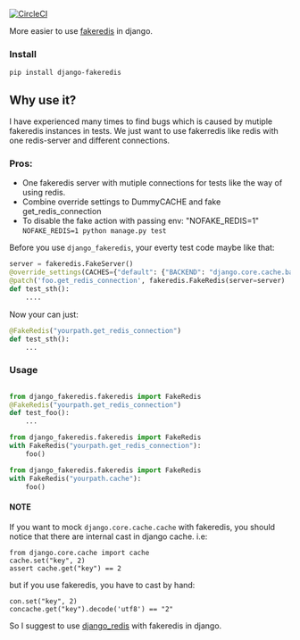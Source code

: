 [![CircleCI](https://circleci.com/gh/o3o3o/django-fakeredis.svg?style=svg)](https://circleci.com/gh/o3o3o/django-fakeredis)

More easier to use [fakeredis](https://pypi.org/project/fakeredis) in django.


### Install

```
pip install django-fakeredis
```

## Why use it?

I have experienced many times to find bugs which is caused by mutiple fakeredis instances in tests.
We just want to use fakerredis like redis with one redis-server and different connections.

### Pros:

* One fakeredis server with mutiple connections for tests like the way of using redis. 
* Combine override settings to DummyCACHE and fake get_redis_connection
* To disable the fake action with passing env: "NOFAKE_REDIS=1"
  `NOFAKE_REDIS=1 python manage.py test`

Before you use `django_fakeredis`, your everty test code maybe like that:

```python
server = fakeredis.FakeServer()
@override_settings(CACHES={"default": {"BACKEND": "django.core.cache.backends.dummy.DummyCache" }})
@patch('foo.get_redis_connection', fakeredis.FakeRedis(server=server)
def test_sth():
    ....
```

Now your can just:
```python
@FakeRedis("yourpath.get_redis_connection")
def test_sth():
    ...
```



### Usage
```python

from django_fakeredis.fakeredis import FakeRedis
@FakeRedis("yourpath.get_redis_connection")
def test_foo():
    ...
```


```python
from django_fakeredis.fakeredis import FakeRedis
with FakeRedis("yourpath.get_redis_connection"):
    foo()
```

```python
from django_fakeredis.fakeredis import FakeRedis
with FakeRedis("yourpath.cache"):
    foo()
```

#### NOTE

If you want to mock `django.core.cache.cache` with fakeredis, you should notice that there are internal cast in django cache.
i.e:
```
from django.core.cache import cache
cache.set("key", 2)
assert cache.get("key") == 2
```
but if you use fakeredis, you have to cast by hand:
```
con.set("key", 2)
concache.get("key").decode('utf8') == "2"
```

So I suggest to use [django_redis](https://github.com/niwinz/django-redis) with fakeredis in django.
